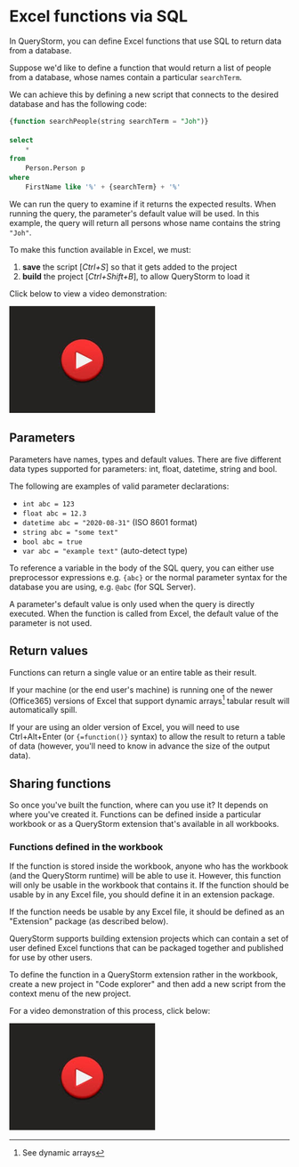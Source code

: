 # Excel functions via SQL

In QueryStorm, you can define Excel functions that use SQL to return data from a database. 

Suppose we'd like to define a function that would return a list of people from a database, whose names contain a particular `searchTerm`.

We can achieve this by defining a new script that connects to the desired database and has the following code:

```sql
{function searchPeople(string searchTerm = "Joh")}

select
	*
from
	Person.Person p
where
	FirstName like '%' + {searchTerm} + '%'
```

We can run the query to examine if it returns the expected results. When running the query, the parameter's default value will be used. In this example, the query will return all persons whose name contains the string `"Joh"`.

To make this function available in Excel, we must:
1. **save** the script [*Ctrl+S*] so that it gets added to the project
2. **build** the project [*Ctrl+Shift+B*], to allow QueryStorm to load it

Click below to view a video demonstration:

[![Excel functions via SQL](../images/video.jpg)](https://youtu.be/rmya2vbUv18 "Defining Excel functions via SQL")

## Parameters

Parameters have names, types and default values. There are five different data types supported for parameters: int, float, datetime, string and bool.

The following are examples of valid parameter declarations:
- `int abc = 123`
- `float abc = 12.3`
- `datetime abc = "2020-08-31"` (ISO 8601 format)
- `string abc = "some text"`
- `bool abc = true`
- `var abc = "example text"` (auto-detect type)

To reference a variable in the body of the SQL query, you can either use preprocessor expressions e.g. `{abc}` or the normal parameter syntax for the database you are using, e.g. `@abc` (for SQL Server).

A parameter's default value is only used when the query is directly executed. When the function is called from Excel, the default value of the parameter is not used.  

## Return values

Functions can return a single value or an entire table as their result. 

If your machine (or the end user's machine) is running one of the newer (Office365) versions of Excel that support dynamic arrays[^1] tabular result will automatically spill. 

If your are using an older version of Excel, you will need to use Ctrl+Alt+Enter (or `{=function()}` syntax) to allow the result to return a table of data (however, you'll need to know in advance the size of the output data). 

## Sharing functions

So once you've built the function, where can you use it? It depends on where you've created it. Functions can be defined inside a particular workbook or as a QueryStorm extension that's available in all workbooks. 

### Functions defined in the workbook

If the function is stored inside the workbook, anyone who has the workbook (and the QueryStorm runtime) will be able to use it. However, this function will only be usable in the workbook that contains it. If the function should be usable by in any Excel file, you should define it in an extension package.

If the function needs be usable by any Excel file, it should be defined as an "Extension" package (as described below).

QueryStorm supports building extension projects which can contain a set of user defined Excel functions that can be packaged together and published for use by other users.

To define the function in a QueryStorm extension rather in the workbook, create a new project in "Code explorer" and then add a new script from the context menu of the new project.

For a video demonstration of this process, click below:

[![Excel functions via SQL (Extension package)](../images/video.jpg)](https://youtu.be/9mhYVjngI5w "Defining Excel functions via SQL (Extension package)")


[^1]: See dynamic arrays 
